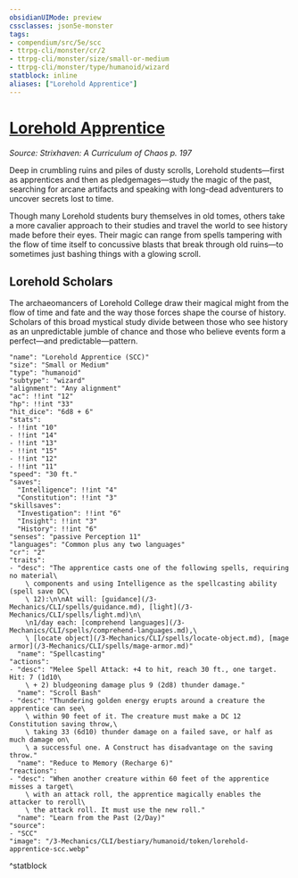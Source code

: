 ```yaml
---
obsidianUIMode: preview
cssclasses: json5e-monster
tags:
- compendium/src/5e/scc
- ttrpg-cli/monster/cr/2
- ttrpg-cli/monster/size/small-or-medium
- ttrpg-cli/monster/type/humanoid/wizard
statblock: inline
aliases: ["Lorehold Apprentice"]
---
```

# [Lorehold Apprentice](3-Mechanics\CLI\bestiary\humanoid/lorehold-apprentice-scc.md)
*Source: Strixhaven: A Curriculum of Chaos p. 197*  

Deep in crumbling ruins and piles of dusty scrolls, Lorehold students—first as apprentices and then as pledgemages—study the magic of the past, searching for arcane artifacts and speaking with long-dead adventurers to uncover secrets lost to time.

Though many Lorehold students bury themselves in old tomes, others take a more cavalier approach to their studies and travel the world to see history made before their eyes. Their magic can range from spells tampering with the flow of time itself to concussive blasts that break through old ruins—to sometimes just bashing things with a glowing scroll.

## Lorehold Scholars

The archaeomancers of Lorehold College draw their magical might from the flow of time and fate and the way those forces shape the course of history. Scholars of this broad mystical study divide between those who see history as an unpredictable jumble of chance and those who believe events form a perfect—and predictable—pattern.

```statblock
"name": "Lorehold Apprentice (SCC)"
"size": "Small or Medium"
"type": "humanoid"
"subtype": "wizard"
"alignment": "Any alignment"
"ac": !!int "12"
"hp": !!int "33"
"hit_dice": "6d8 + 6"
"stats":
- !!int "10"
- !!int "14"
- !!int "13"
- !!int "15"
- !!int "12"
- !!int "11"
"speed": "30 ft."
"saves":
  "Intelligence": !!int "4"
  "Constitution": !!int "3"
"skillsaves":
  "Investigation": !!int "6"
  "Insight": !!int "3"
  "History": !!int "6"
"senses": "passive Perception 11"
"languages": "Common plus any two languages"
"cr": "2"
"traits":
- "desc": "The apprentice casts one of the following spells, requiring no material\
    \ components and using Intelligence as the spellcasting ability (spell save DC\
    \ 12):\n\nAt will: [guidance](/3-Mechanics/CLI/spells/guidance.md), [light](/3-Mechanics/CLI/spells/light.md)\n\
    \n1/day each: [comprehend languages](/3-Mechanics/CLI/spells/comprehend-languages.md),\
    \ [locate object](/3-Mechanics/CLI/spells/locate-object.md), [mage armor](/3-Mechanics/CLI/spells/mage-armor.md)"
  "name": "Spellcasting"
"actions":
- "desc": "Melee Spell Attack: +4 to hit, reach 30 ft., one target. Hit: 7 (1d10\
    \ + 2) bludgeoning damage plus 9 (2d8) thunder damage."
  "name": "Scroll Bash"
- "desc": "Thundering golden energy erupts around a creature the apprentice can see\
    \ within 90 feet of it. The creature must make a DC 12 Constitution saving throw,\
    \ taking 33 (6d10) thunder damage on a failed save, or half as much damage on\
    \ a successful one. A Construct has disadvantage on the saving throw."
  "name": "Reduce to Memory (Recharge 6)"
"reactions":
- "desc": "When another creature within 60 feet of the apprentice misses a target\
    \ with an attack roll, the apprentice magically enables the attacker to reroll\
    \ the attack roll. It must use the new roll."
  "name": "Learn from the Past (2/Day)"
"source":
- "SCC"
"image": "/3-Mechanics/CLI/bestiary/humanoid/token/lorehold-apprentice-scc.webp"
```
^statblock